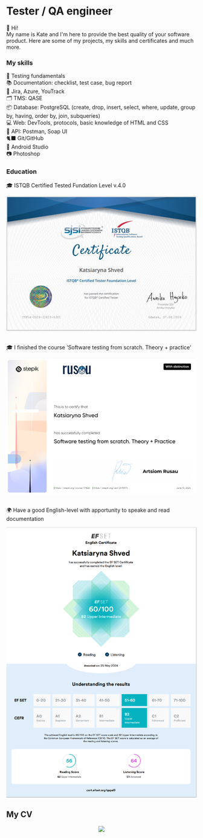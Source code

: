 # Tester / QA engineer
<p>👋 Hi! 
<br>My name is Kate and I'm here to provide the best quality of your software product. Here are some of my projects, my skills and certificates and much more. </p>

### My skills 
<p>📖 Testing fundamentals
<br>📚 Documentation: checklist, test case, bug report
<br>🐞 Jira, Azure, YouTrack
<br>🗂️ TMS: QASE
<br>📦 Database: PostgreSQL (create, drop, insert, select, where, update, group by, having, order by, join, subqueries)	
<br>💻 Web: DevTools, protocols, basic knowledge of HTML and CSS
<br>🔗 API: Postman, Soap UI
<br>🐈‍⬛ Git/GitHub
<br>📱 Android Studio
<br>📷 Photoshop</p>


### Education
<p>🎓 ISTQB Certified Tested Fundation Level v.4.0</p>
<div align="center"><img  src="CTFL4-2024-22615-SJSI_EN_Katsiaryna_Shved.png"  /></div><br>
<p>🎓 I finished the course 'Software testing from scratch. Theory + practice'</p>
<div align="center"><img  src="Certificate_Rusau_distinction.png"  /></div><br>
<p>🌍 Have a good English-level with apportunity to speake and read documentation</p>
<div align="center"><img  src="Certification_EFSET.png"  /></div>


## My CV

<div align="center">
  <img  src="-"  />
</div>
